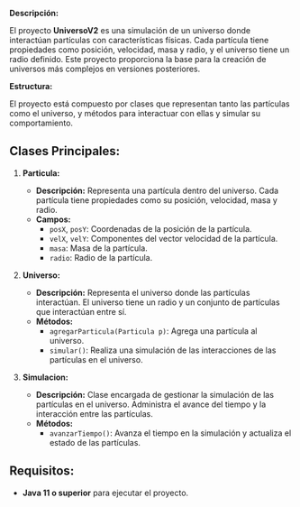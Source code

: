 **Descripción:**

El proyecto **UniversoV2** es una simulación de un universo donde interactúan partículas con características físicas. Cada partícula tiene propiedades como posición, velocidad, masa y radio, y el universo tiene un radio definido. Este proyecto proporciona la base para la creación de universos más complejos en versiones posteriores.

**Estructura:**

El proyecto está compuesto por clases que representan tanto las partículas como el universo, y métodos para interactuar con ellas y simular su comportamiento.

## Clases Principales:

1. **Particula:**
   - **Descripción:** Representa una partícula dentro del universo. Cada partícula tiene propiedades como su posición, velocidad, masa y radio.
   - **Campos:**
     - `posX`, `posY`: Coordenadas de la posición de la partícula.
     - `velX`, `velY`: Componentes del vector velocidad de la partícula.
     - `masa`: Masa de la partícula.
     - `radio`: Radio de la partícula.

2. **Universo:**
   - **Descripción:** Representa el universo donde las partículas interactúan. El universo tiene un radio y un conjunto de partículas que interactúan entre sí.
   - **Métodos:**
     - `agregarParticula(Particula p)`: Agrega una partícula al universo.
     - `simular()`: Realiza una simulación de las interacciones de las partículas en el universo.

3. **Simulacion:**
   - **Descripción:** Clase encargada de gestionar la simulación de las partículas en el universo. Administra el avance del tiempo y la interacción entre las partículas.
   - **Métodos:**
     - `avanzarTiempo()`: Avanza el tiempo en la simulación y actualiza el estado de las partículas.

## Requisitos:
- **Java 11 o superior** para ejecutar el proyecto.
